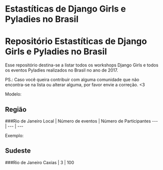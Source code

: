 # Estastíticas de Django Girls e Pyladies no Brasil
Repositório Estastíticas de Django Girls e Pyladies no Brasil
==============================================
Esse repositório destina-se a listar todos os workshops Django Girls e todos os eventos Pyladies realizados no Brasil no ano de 2017.

PS.: Caso você queira contribuir com alguma comunidade que não encontra-se na lista ou alterar alguma, por favor envie a correção. <3 


Modelo:
## Região 

###Rio de Janeiro
Local | Número de eventos | Número de Participantes 
 --- | --- | --- 

Exemplo:
## Sudeste

###Rio de Janeiro
Caxias | 3 | 100